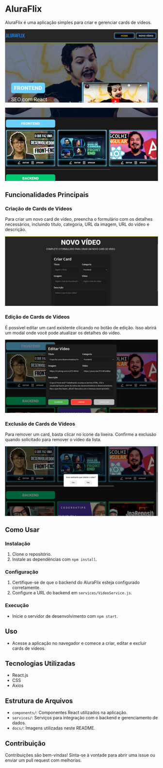 # AluraFlix

AluraFlix é uma aplicação simples para criar e gerenciar cards de vídeos.

![alt text](docs/print1.png)

![alt text](docs/print2.png)
## Funcionalidades Principais

### Criação de Cards de Vídeos

Para criar um novo card de vídeo, preencha o formulário com os detalhes necessários, incluindo título, categoria, URL da imagem, URL do vídeo e descrição.

![Card de Vídeo](docs/print3.png)

### Edição de Cards de Vídeos

É possível editar um card existente clicando no botão de edição. Isso abrirá um modal onde você pode atualizar os detalhes do vídeo.

![Editar Card](docs/print4.png)

### Exclusão de Cards de Vídeos

Para remover um card, basta clicar no ícone da lixeira. Confirme a exclusão quando solicitado para remover o vídeo da lista.

![Apagar Card](docs/print5.png)

## Como Usar

### Instalação

1. Clone o repositório.
2. Instale as dependências com `npm install`.

### Configuração

1. Certifique-se de que o backend do AluraFlix esteja configurado corretamente.
2. Configure a URL do backend em `services/VideoService.js`.

### Execução

- Inicie o servidor de desenvolvimento com `npm start`.

## Uso

- Acesse a aplicação no navegador e comece a criar, editar e excluir cards de vídeos.

## Tecnologias Utilizadas

- React.js
- CSS
- Axios

## Estrutura de Arquivos

- `components/`: Componentes React utilizados na aplicação.
- `services/`: Serviços para integração com o backend e gerenciamento de dados.
- `docs/`: Imagens utilizadas neste README.

## Contribuição

Contribuições são bem-vindas! Sinta-se à vontade para abrir uma issue ou enviar um pull request com melhorias.
